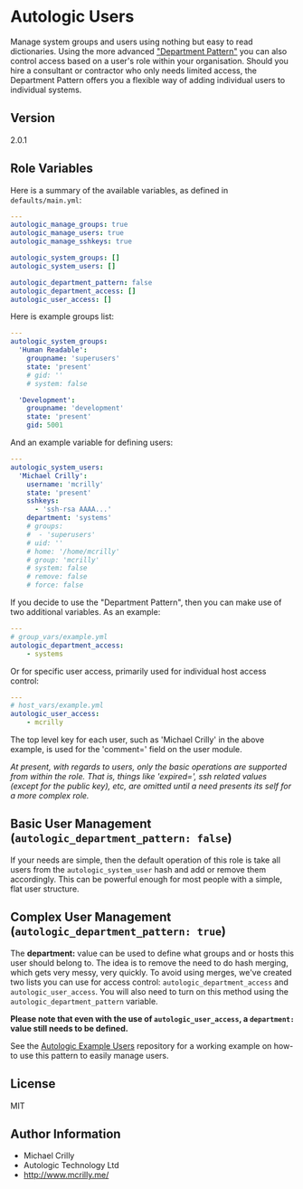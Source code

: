 # Autologic Users

Manage system groups and users using nothing but easy to read dictionaries. Using the more advanced ["Department Pattern"](#) you can also control access based on a user's role within your organisation. Should you hire a consultant or contractor who only needs limited access, the Department Pattern offers you a flexible way of adding individual users to individual systems.

## Version

2.0.1

## Role Variables

Here is a summary of the available variables, as defined in ```defaults/main.yml```:

```yaml
---
autologic_manage_groups: true
autologic_manage_users: true
autologic_manage_sshkeys: true

autologic_system_groups: []
autologic_system_users: []

autologic_department_pattern: false
autologic_department_access: []
autologic_user_access: []
```

Here is example groups list:

```yaml
---
autologic_system_groups:
  'Human Readable':
    groupname: 'superusers'
    state: 'present'
    # gid: ''
    # system: false

  'Development':
    groupname: 'development'
    state: 'present'
    gid: 5001
```

And an example variable for defining users:

```yaml
---
autologic_system_users:
  'Michael Crilly':
    username: 'mcrilly'
    state: 'present'
    sshkeys:
      - 'ssh-rsa AAAA...'
    department: 'systems'
    # groups:
    #  - 'superusers'
    # uid: ''
    # home: '/home/mcrilly'
    # group: 'mcrilly'
    # system: false
    # remove: false
    # force: false
```

If you decide to use the "Department Pattern", then you can make use of two additional variables. As an example:

```yaml
---
# group_vars/example.yml
autologic_department_access:
    - systems
```

Or for specific user access, primarily used for individual host access control:

```yaml
---
# host_vars/example.yml
autologic_user_access:
    - mcrilly
```

The top level key for each user, such as 'Michael Crilly' in the above example, is used for the 'comment=' field on the user module.

*At present, with regards to users, only the basic operations are supported from within the role. That is, things like 'expired=', ssh related values (except for the public key), etc, are omitted until a need presents its self for a more complex role.*

## Basic User Management (```autologic_department_pattern: false```)
If your needs are simple, then the default operation of this role is take all users from the ```autologic_system_user``` hash and add or remove them accordingly. This can be powerful enough for most people with a simple, flat user structure.

## Complex User Management (```autologic_department_pattern: true```)
The **department:** value can be used to define what groups and or hosts this user should belong to. The idea is to remove the need to do hash merging, which gets very messy, very quickly. To avoid using merges, we've created two lists you can use for access control: ```autologic_department_access``` and ```autologic_user_access```. You will also need to turn on this method using the ```autologic_department_pattern``` variable.

**Please note that even with the use of ```autologic_user_access```, a ```department:``` value still needs to be defined.**

See the [Autologic Example Users](https://github.com/AutoLogicTechnology/example-users) repository for a working example on how-to use this pattern to easily manage users.

## License

MIT

## Author Information

- Michael Crilly
- Autologic Technology Ltd
- http://www.mcrilly.me/
